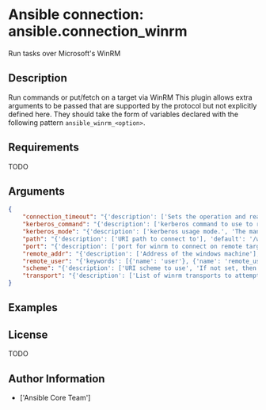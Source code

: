 # Ansible connection: ansible.connection_winrm


Run tasks over Microsoft's WinRM

## Description

Run commands or put/fetch on a target via WinRM
This plugin allows extra arguments to be passed that are supported by the protocol but not explicitly defined here. They should take the form of variables declared with the following pattern `ansible_winrm_<option>`.

## Requirements

TODO

## Arguments

``` json
{
    "connection_timeout": "{'description': ['Sets the operation and read timeout settings for the WinRM connection.', 'Corresponds to the C(operation_timeout_sec) and C(read_timeout_sec) args in pywinrm so avoid setting these vars with this one.', 'The default value is whatever is set in the installed version of pywinrm.'], 'vars': [{'name': 'ansible_winrm_connection_timeout'}]}",
    "kerberos_command": "{'description': ['kerberos command to use to request a authentication ticket'], 'default': 'kinit', 'vars': [{'name': 'ansible_winrm_kinit_cmd'}]}",
    "kerberos_mode": "{'description': ['kerberos usage mode.', 'The managed option means Ansible will obtain kerberos ticket.', 'While the manual one means a ticket must already have been obtained by the user.', 'If having issues with Ansible freezing when trying to obtain the Kerberos ticket, you can either set this to C(manual) and obtain it outside Ansible or install C(pexpect) through pip and try again.'], 'choices': ['managed', 'manual'], 'vars': [{'name': 'ansible_winrm_kinit_mode'}]}",
    "path": "{'description': ['URI path to connect to'], 'default': '/wsman', 'vars': [{'name': 'ansible_winrm_path'}]}",
    "port": "{'description': ['port for winrm to connect on remote target', 'The default is the https (5986) port, if using http it should be 5985'], 'vars': [{'name': 'ansible_port'}, {'name': 'ansible_winrm_port'}], 'default': 5986, 'keywords': [{'name': 'port'}], 'type': 'integer'}",
    "remote_addr": "{'description': ['Address of the windows machine'], 'default': 'inventory_hostname', 'vars': [{'name': 'ansible_host'}, {'name': 'ansible_winrm_host'}]}",
    "remote_user": "{'keywords': [{'name': 'user'}, {'name': 'remote_user'}], 'description': ['The user to log in as to the Windows machine'], 'vars': [{'name': 'ansible_user'}, {'name': 'ansible_winrm_user'}]}",
    "scheme": "{'description': ['URI scheme to use', 'If not set, then will default to C(https) or C(http) if I(port) is C(5985).'], 'choices': ['http', 'https'], 'vars': [{'name': 'ansible_winrm_scheme'}]}",
    "transport": "{'description': ['List of winrm transports to attempt to to use (ssl, plaintext, kerberos, etc)', 'If None (the default) the plugin will try to automatically guess the correct list', 'The choices avialable depend on your version of pywinrm'], 'type': 'list', 'vars': [{'name': 'ansible_winrm_transport'}]}",
}
```

## Examples



## License

TODO

## Author Information
  - ['Ansible Core Team']
